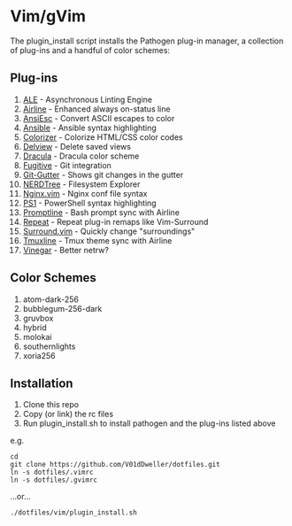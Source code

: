 Vim/gVim
========

The plugin\_install script installs the Pathogen plug-in manager, a collection
of plug-ins and a handful of color schemes:

Plug-ins
--------

1. [ALE](https://github.com/dense-analysis/ale) - Asynchronous Linting Engine
1. [Airline](https://github.com/vim-airline/vim-airline) - Enhanced always on-status line
1. [AnsiEsc](https://github.com/vim-scripts/AnsiEsc.vim) - Convert ASCII escapes to color
1. [Ansible](https://github.com/pearofducks/ansible-vim) - Ansible syntax highlighting
1. [Colorizer](https://github.com/chrisbra/Colorizer) - Colorize HTML/CSS color codes
1. [Delview](https://github.com/vim-scripts/delview) - Delete saved views
1. [Dracula](https://github.com/dracula/vim) - Dracula color scheme
1. [Fugitive](https://github.com/tpope/vim-fugitive) - Git integration
1. [Git-Gutter](https://github.com/airblade/vim-gitgutter) - Shows git changes in the gutter
1. [NERDTree](https://github.com/preservim/nerdtree) - Filesystem Explorer
1. [Nginx.vim](https://github.com/chr4/nginx.vim) - Nginx conf file syntax
1. [PS1](https://github.com/PProvost/vim-ps1) - PowerShell syntax highlighting
1. [Promptline](https://github.com/edkolev/promptline.vim) - Bash prompt sync with Airline
1. [Repeat](https://github.com/tpope/vim-repeat) - Repeat plug-in remaps like Vim-Surround
1. [Surround.vim](https://github.com/tpope/vim-surround) - Quickly change "surroundings"
1. [Tmuxline](https://github.com/edkolev/tmuxline.vim) - Tmux theme sync with Airline
1. [Vinegar](https://github.com/tpope/vim-vinegar) - Better netrw?

Color Schemes
-------------

1. atom-dark-256
1. bubblegum-256-dark
1. gruvbox
1. hybrid
1. molokai
1. southernlights
1. xoria256

Installation
------------

1. Clone this repo
2. Copy (or link) the rc files
3. Run plugin\_install.sh to install pathogen and the plug-ins listed above

e.g.

```shell
cd
git clone https://github.com/V01dDweller/dotfiles.git
ln -s dotfiles/.vimrc
ln -s dotfiles/.gvimrc
```

...or...

```
./dotfiles/vim/plugin_install.sh
```
